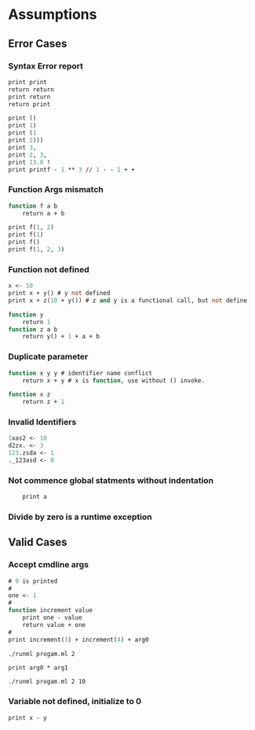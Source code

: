 # Assumptions

## Error Cases

### Syntax Error report

```ml
print print
return return
print return
return print

print ()
print 1)
print (1
print 2)))
print 3,
print 2, 3,
print 13.0 !
print printf - 1 ** 3 // 1 - - 1 + +
```

### Function Args mismatch

```ml
function f a b
    return a + b

print f(1, 2)
print f(1)
print f()
print f(1, 2, 3)
```

### Function not defined

```ml
x <- 10
print x + y() # y not defined
print x + z(10 + y()) # z and y is a functional call, but not define

function y
    return 1
function z a b
    return y() + 1 + a + b
```

### Duplicate parameter

```ml
function x y y # identifier name conflict
    return x + y # x is function, use without () invoke.

function x z
    return z + 1
```

### Invalid Identifiers

```ml
1xas2 <- 10
d2zx. <- 3
123.zsda <- 1
._123asd <- 0
```

### Not commence global statments without indentation

```ml
	print a
```

### Divide by zero is a runtime exception

## Valid Cases

### Accept cmdline args

```ml
# 9 is printed
#
one <- 1
#
function increment value
	print one - value
	return value + one
#
print increment(3) + increment(4) + arg0
```

`./runml progam.ml 2`

```ml
print arg0 * arg1
```

`./runml progam.ml 2 10`

### Variable not defined, initialize to 0

```ml
print x - y
```
